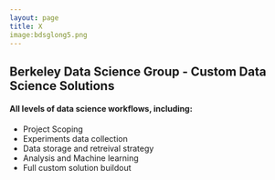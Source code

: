 ```yaml
---
layout: page
title: X
image:bdsglong5.png
---
```


## Berkeley Data Science Group - Custom Data Science Solutions

#### All levels of data science workflows, including:
 - Project Scoping
 - Experiments data collection
 - Data storage and retreival strategy
 - Analysis and Machine learning
 - Full custom solution buildout


